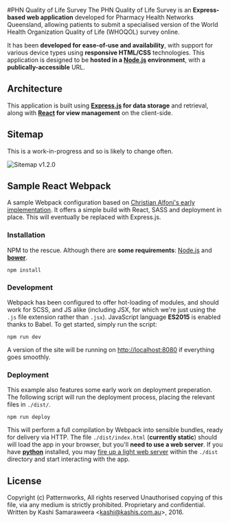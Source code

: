 #PHN Quality of Life Survey
The PHN Quality of Life Survey is an **Express-based web application** developed for Pharmacy Health Networks Queensland, allowing patients to submit a specialised version of the World Health Organization Quality of Life (WHOQOL) survey online.

It has been **developed for ease-of-use and availability**, with support for various device types using **responsive HTML/CSS** technologies. This application is designed to be **hosted in a [Node.js](https://nodejs.org/en/) environment**, with a **publically-accessible** URL.

## Architecture
This application is built using **[Express.js](http://expressjs.com/) for data storage** and retrieval, along with **[React](https://facebook.github.io/react/) for view management** on the client-side.

## Sitemap
This is a work-in-progress and so is likely to change often.

![Sitemap v1.2.0](https://www.dropbox.com/s/zoee5kxly7u9pcx/sitemap-v1.2.0.png?dl=1)

## Sample React Webpack
A sample Webpack configuration based on [Christian Alfoni's early implementation](http://christianalfoni.github.io/javascript/2014/08/15/react-js-workflow.html). It offers a simple build with React, SASS and deployment in place. This will eventually be replaced with Express.js.

### Installation

NPM to the rescue. Although there are **some requirements**: [Node.js](https://nodejs.org/en/) and [**bower**](http://bower.io/).
```
npm install
```

### Development
Webpack has been configured to offer hot-loading of modules, and should work for SCSS, and JS alike (including JSX, for which we're just using the `.js` file extension rather than `.jsx`). JavaScript language **ES2015** is enabled thanks to Babel.
To get started, simply run the script:
```
npm run dev
```
A version of the site will be running on [http://localhost:8080](http://localhost:8080) if everything goes smoothly.

### Deployment
This example also features some early work on deployment preperation. The following script will run the deployment process, placing the relevant files in `./dist/`.
```
npm run deploy
```
This will perform a full compilation by Webpack into sensible bundles, ready for delivery via HTTP. The file `./dist/index.html` (**currently static**) should will load the app in your browser, but you'll **need to use a web server**. If you have [**python**](https://www.python.org/) installed, you may [fire up a light web server](http://www.linuxjournal.com/content/tech-tip-really-simple-http-server-python) within the `./dist` directory and start interacting with the app.

## License
Copyright (c) Patternworks, All rights reserved
Unauthorised copying of this file, via any medium is strictly prohibited.
Proprietary and confidential.
Written by Kashi Samaraweera &lt;kashi@kashis.com.au&gt;, 2016.